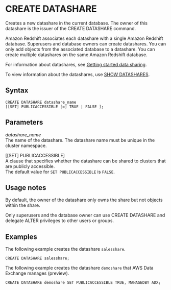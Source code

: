 # CREATE DATASHARE<a name="r_CREATE_DATASHARE"></a>

Creates a new datashare in the current database\. The owner of this datashare is the issuer of the CREATE DATASHARE command\.

Amazon Redshift associates each datashare with a single Amazon Redshift database\. Superusers and database owners can create datashares\. You can only add objects from the associated database to a datashare\. You can create multiple datashares on the same Amazon Redshift database\.

For information about datashares, see [Getting started data sharing](getting-started-datashare.md)\.

To view information about the datashares, use [SHOW DATASHARES](r_SHOW_DATASHARES.md)\.

## Syntax<a name="r_CREATE_DATASHARE-synopsis"></a>

```
CREATE DATASHARE datashare_name
[[SET] PUBLICACCESSIBLE [=] TRUE | FALSE ];
```

## Parameters<a name="r_CREATE_DATASHARE-parameters"></a>

*datashare\_name*  
The name of the datashare\. The datashare name must be unique in the cluster namespace\.

\[\[SET\] PUBLICACCESSIBLE\]  
A clause that specifies whether the datashare can be shared to clusters that are publicly accessible\.  
The default value for `SET PUBLICACCESSIBLE` is `FALSE`\.

## Usage notes<a name="r_CREATE_DATASHARE_usage"></a>

By default, the owner of the datashare only owns the share but not objects within the share\.

Only superusers and the database owner can use CREATE DATASHARE and delegate ALTER privileges to other users or groups\. 

## Examples<a name="r_CREATE_DATASHARE_examples"></a>

The following example creates the datashare `salesshare`\.

```
CREATE DATASHARE salesshare;
```

The following example creates the datashare `demoshare` that AWS Data Exchange manages \(preview\)\.

```
CREATE DATASHARE demoshare SET PUBLICACCESSIBLE TRUE, MANAGEDBY ADX;
```
